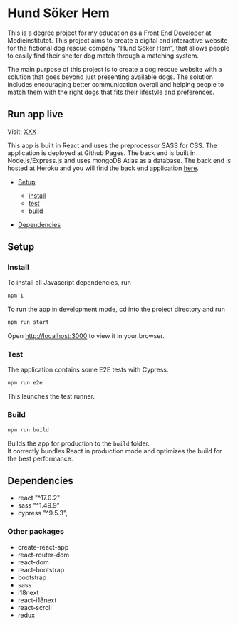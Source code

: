# Hund Söker Hem
This is a degree project for my education as a Front End Developer at Medieinstitutet. This project aims to create a digital and interactive website for the fictional dog rescue company “Hund Söker Hem”, that allows people to easily find their shelter dog match through a matching system. 

The main purpose of this project is to create a dog rescue website with a solution that goes beyond just presenting available dogs. The solution includes encouraging better communication overall and helping people to match them with the right dogs that fits their lifestyle and preferences.

## Run app live 

Visit: [XXX](XXX)

This app is built in React and uses the preprocessor SASS for CSS. The application is deployed at Github Pages. The back end is built in Node.js/Express.js and uses mongoDB Atlas as a database. The back end is hosted at Heroku and you will find the back end application [here](https://github.com/josefinelofgren/hund-soker-hem-backend).

* [Setup](#setup)
    - [install](#install)
    - [test](#test)
    - [build](#build) 

* [Dependencies](#dependencies)

## Setup

### Install

To install all Javascript dependencies, run
```sh
npm i
```

To run the app in development mode, cd into the project directory and run

```sh
npm run start
```

Open [http://localhost:3000](http://localhost:3000) to view it in your browser.

### Test

The application contains some E2E tests with Cypress. 

```sh
npm run e2e
```

This launches the test runner.

### Build

```sh
npm run build
```

Builds the app for production to the `build` folder.\
It correctly bundles React in production mode and optimizes the build for the best performance.

## Dependencies

- react "^17.0.2"
- sass "^1.49.9"
- cypress "^9.5.3",

### Other packages
- create-react-app
- react-router-dom
- react-dom
- react-bootstrap
- bootstrap
- sass
- i18next
- react-i18next
- react-scroll
- redux
